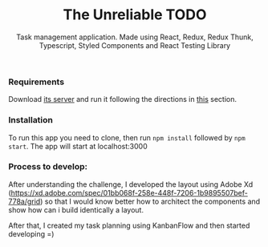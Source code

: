 <h1 align="center">The Unreliable TODO</h1>

<p align="center">Task management application. Made using React, Redux, Redux Thunk, Typescript, Styled Components and React Testing Library</p>

<br>

### Requirements
Download [its server](https://github.com/business-factory/task-fe-unreliable-todo) and run it following the directions in [this](https://github.com/roihunter/task-fe-unreliable-todo#the-server) section.

### Installation
To run this app you need to clone, then run ```npm install``` followed by ```npm start```. The app will start at localhost:3000
### Process to develop:

After understanding the challenge, I developed the layout using Adobe Xd (https://xd.adobe.com/spec/01bb068f-258e-448f-7206-1b9895507bef-778a/grid) so that I would know better how to architect the components and show how can i build identically a layout.

After that, I created my task planning using KanbanFlow and then started developing =)
